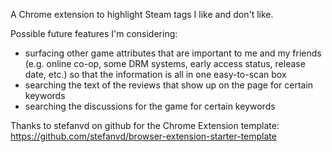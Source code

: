 A Chrome extension to highlight Steam tags I like and don't like.

Possible future features I'm considering:

- surfacing other game attributes that are important to me and my friends (e.g. online co-op, some DRM systems, early access status, release date, etc.) so that the information is all in one easy-to-scan box
- searching the text of the reviews that show up on the page for certain keywords
- searching the discussions for the game for certain keywords

Thanks to stefanvd on github for the Chrome Extension template:
https://github.com/stefanvd/browser-extension-starter-template

